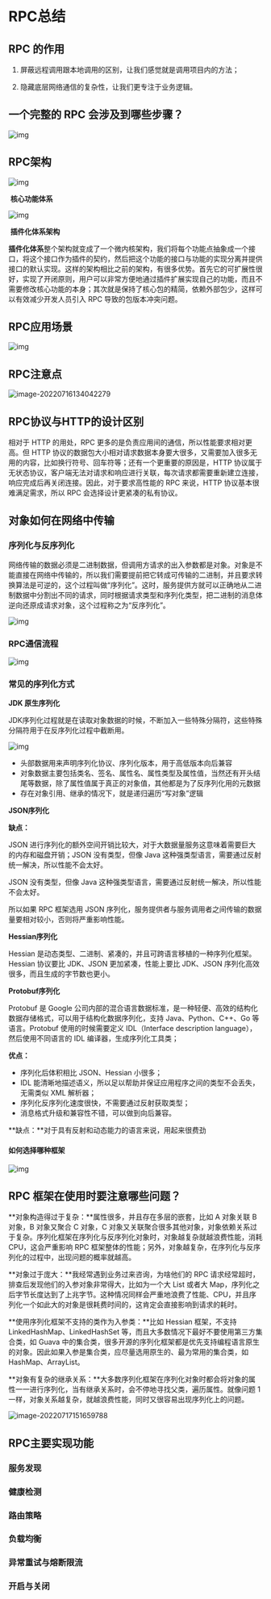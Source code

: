 #                           RPC总结

## RPC 的作用

1. 屏蔽远程调用跟本地调用的区别，让我们感觉就是调用项目内的方法；

2. 隐藏底层网络通信的复杂性，让我们更专注于业务逻辑。

   

## 一个完整的 RPC 会涉及到哪些步骤？

![img](https://static001.geekbang.org/resource/image/ac/fa/acf53138659f4982bbef02acdd30f1fa.jpg?wh=3846*1377)

## RPC架构

![img](https://static001.geekbang.org/resource/image/30/fb/30f52b433aa5f103114a8420c6f829fb.jpg?wh=2951*2181)

​                                                                                                                      **核心功能体系** 

![img](https://static001.geekbang.org/resource/image/a3/a6/a3688580dccd3053fac8c0178cef4ba6.jpg?wh=3084*2183)

​                                                                                                                  **插件化体系架构** 

**插件化体系**整个架构就变成了一个微内核架构，我们将每个功能点抽象成一个接口，将这个接口作为插件的契约，然后把这个功能的接口与功能的实现分离并提供接口的默认实现。这样的架构相比之前的架构，有很多优势。首先它的可扩展性很好，实现了开闭原则，用户可以非常方便地通过插件扩展实现自己的功能，而且不需要修改核心功能的本身；其次就是保持了核心包的精简，依赖外部包少，这样可以有效减少开发人员引入 RPC 导致的包版本冲突问题。

## RPC应用场景

![img](https://static001.geekbang.org/resource/image/50/be/506e902e06e91663334672c29bfbc2be.jpg?wh=3205*1778)

## RPC注意点

![image-20220716134042279](C:\Users\longp\AppData\Roaming\Typora\typora-user-images\image-20220716134042279.png)


## RPC协议与HTTP的设计区别
相对于 HTTP 的用处，RPC 更多的是负责应用间的通信，所以性能要求相对更高。但 HTTP 协议的数据包大小相对请求数据本身要大很多，又需要加入很多无用的内容，比如换行符号、回车符等；还有一个更重要的原因是，HTTP 协议属于无状态协议，客户端无法对请求和响应进行关联，每次请求都需要重新建立连接，响应完成后再关闭连接。因此，对于要求高性能的 RPC 来说，HTTP 协议基本很难满足需求，所以 RPC 会选择设计更紧凑的私有协议。

## 对象如何在网络中传输
### 序列化与反序列化

网络传输的数据必须是二进制数据，但调用方请求的出入参数都是对象。对象是不能直接在网络中传输的，所以我们需要提前把它转成可传输的二进制，并且要求转换算法是可逆的，这个过程叫做“序列化”。这时，服务提供方就可以正确地从二进制数据中分割出不同的请求，同时根据请求类型和序列化类型，把二进制的消息体逆向还原成请求对象，这个过程称之为“反序列化”。

![img](https://static001.geekbang.org/resource/image/d2/04/d215d279ef8bfbe84286e81174b4e704.jpg)

### RPC通信流程

![img](https://static001.geekbang.org/resource/image/82/59/826a6da653c4093f3dc3f0a833915259.jpg)

### 常见的序列化方式



**JDK 原生序列化**

JDK序列化过程就是在读取对象数据的时候，不断加入一些特殊分隔符，这些特殊分隔符用于在反序列化过程中截断用。

![img](https://static001.geekbang.org/resource/image/7e/9f/7e2616937e3bc5323faf3ba4c09d739f.jpg)

- 头部数据用来声明序列化协议、序列化版本，用于高低版本向后兼容
- 对象数据主要包括类名、签名、属性名、属性类型及属性值，当然还有开头结尾等数据，除了属性值属于真正的对象值，其他都是为了反序列化用的元数据
- 存在对象引用、继承的情况下，就是递归遍历“写对象”逻辑

**JSON序列化**

**缺点：**

JSON 进行序列化的额外空间开销比较大，对于大数据量服务这意味着需要巨大的内存和磁盘开销；JSON 没有类型，但像 Java 这种强类型语言，需要通过反射统一解决，所以性能不会太好。

JSON 没有类型，但像 Java 这种强类型语言，需要通过反射统一解决，所以性能不会太好。

所以如果 RPC 框架选用 JSON 序列化，服务提供者与服务调用者之间传输的数据量要相对较小，否则将严重影响性能。

**Hessian序列化**

Hessian 是动态类型、二进制、紧凑的，并且可跨语言移植的一种序列化框架。Hessian 协议要比 JDK、JSON 更加紧凑，性能上要比 JDK、JSON 序列化高效很多，而且生成的字节数也更小。

**Protobuf序列化**

Protobuf 是 Google 公司内部的混合语言数据标准，是一种轻便、高效的结构化数据存储格式，可以用于结构化数据序列化，支持 Java、Python、C++、Go 等语言。Protobuf 使用的时候需要定义 IDL（Interface description language），然后使用不同语言的 IDL 编译器，生成序列化工具类；

**优点：**

- 序列化后体积相比 JSON、Hessian 小很多；
- IDL 能清晰地描述语义，所以足以帮助并保证应用程序之间的类型不会丢失，无需类似 XML 解析器；
- 序列化反序列化速度很快，不需要通过反射获取类型；
- 消息格式升级和兼容性不错，可以做到向后兼容。

**缺点：**对于具有反射和动态能力的语言来说，用起来很费劲



####  如何选择哪种框架

![img](https://static001.geekbang.org/resource/image/b4/a5/b42e44968c3fdcdfe2acf96377f5b2a5.jpg)



## RPC 框架在使用时要注意哪些问题？

**对象构造得过于复杂：**属性很多，并且存在多层的嵌套，比如 A 对象关联 B 对象，B 对象又聚合 C 对象，C 对象又关联聚合很多其他对象，对象依赖关系过于复杂。序列化框架在序列化与反序列化对象时，对象越复杂就越浪费性能，消耗 CPU，这会严重影响 RPC 框架整体的性能；另外，对象越复杂，在序列化与反序列化的过程中，出现问题的概率就越高。

**对象过于庞大：**我经常遇到业务过来咨询，为啥他们的 RPC 请求经常超时，排查后发现他们的入参对象非常得大，比如为一个大 List 或者大 Map，序列化之后字节长度达到了上兆字节。这种情况同样会严重地浪费了性能、CPU，并且序列化一个如此大的对象是很耗费时间的，这肯定会直接影响到请求的耗时。

**使用序列化框架不支持的类作为入参类：**比如 Hessian 框架，不支持 LinkedHashMap、LinkedHashSet 等，而且大多数情况下最好不要使用第三方集合类，如 Guava 中的集合类，很多开源的序列化框架都是优先支持编程语言原生的对象。因此如果入参是集合类，应尽量选用原生的、最为常用的集合类，如 HashMap、ArrayList。

**对象有复杂的继承关系：**大多数序列化框架在序列化对象时都会将对象的属性一一进行序列化，当有继承关系时，会不停地寻找父类，遍历属性。就像问题 1 一样，对象关系越复杂，就越浪费性能，同时又很容易出现序列化上的问题。

![image-20220717151659788](C:\Users\longp\AppData\Roaming\Typora\typora-user-images\image-20220717151659788.png)







## RPC主要实现功能

### 服务发现



### 健康检测



### 路由策略



### 负载均衡



### 异常重试与熔断限流



### 开启与关闭

